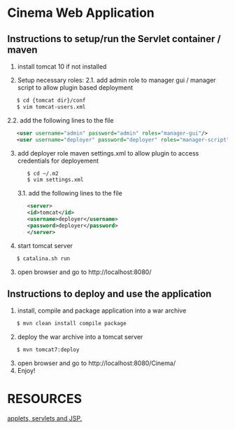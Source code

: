 


# Cinema Web Application

## Instructions to setup/run the Servlet container / maven

1. install tomcat 10 if not installed

2. Setup necessary roles:
   2.1. add admin role to manager gui / manager script to allow plugin based deployment
 ```bash
    $ cd {tomcat dir}/conf
    $ vim tomcat-users.xml
 ```
   2.2. add the following lines to the file
   ```xml
      <user username="admin" password="admin" roles="manager-gui"/>
      <user username="deployer" password="deployer" roles="manager-script"/>
   ```
3. add deployer role maven settings.xml to allow plugin to access credentials for deployement
   ```bash
      $ cd ~/.m2
      $ vim settings.xml
   ```
      3.1. add the following lines to the file
      ```xml
         <server>
         <id>tomcat</id>
         <username>deployer</username>
         <password>deployer</password>
         </server>
      ```
2. start tomcat server
 ```bash
    $ catalina.sh run
 ```

3. open browser and go to http://localhost:8080/


## Instructions to deploy and use the application

1. install, compile and package application into a war archive
 ```bash
    $ mvn clean install compile package
 ```
2. deploy the war archive into a tomcat server
 ```bash
    $ mvn tomcat7:deploy
 ```
3. open browser and go to http://localhost:8080/Cinema/
4. Enjoy!   


# RESOURCES

[applets, servlets and JSP.](https://www.utc.fr/~dnace/dokuwiki/_media/fr/servletesjsp_translated.pdf)



